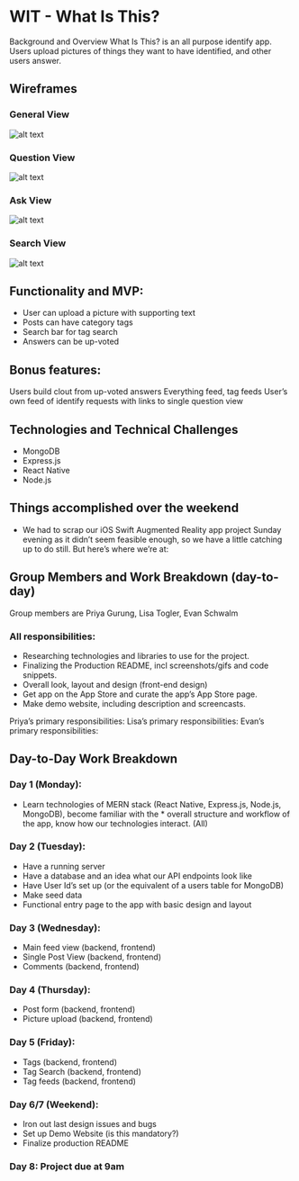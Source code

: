 # WIT - What Is This?
Background and Overview
What Is This? is an all purpose identify app. Users upload pictures of things they want to have identified, and other users answer.

## Wireframes

### General View
![alt text](http://res.cloudinary.com/dhuab49yi/image/upload/v1507532701/GeneralView_mxmsnl.png "General View")

### Question View
![alt text](http://res.cloudinary.com/dhuab49yi/image/upload/v1507532701/QuestionView_zbmsi4.png 'Question View')

### Ask View
![alt text](http://res.cloudinary.com/dhuab49yi/image/upload/v1507532701/AskView_a4rzhy.png 'Ask View')

### Search View
![alt text](http://res.cloudinary.com/dhuab49yi/image/upload/v1507532701/SearchView_umsxcn.png 'Search View')


## Functionality and MVP:
* User can upload a picture with supporting text
* Posts can have category tags
* Search bar for tag search
* Answers can be up-voted


## Bonus features:
Users build clout from up-voted answers
Everything feed, tag feeds
User’s own feed of identify requests with links to single question view

## Technologies and Technical Challenges
* MongoDB
* Express.js
* React Native
* Node.js

## Things accomplished over the weekend
* We had to scrap our iOS Swift Augmented Reality app project Sunday evening as it didn’t seem feasible enough, so we have a little catching up to do still. But here’s where we’re at:


## Group Members and Work Breakdown (day-to-day)
Group members are Priya Gurung, Lisa Togler, Evan Schwalm

### All responsibilities:
* Researching technologies and libraries to use for the project.
* Finalizing the Production README, incl screenshots/gifs and code snippets.
* Overall look, layout and design (front-end design)
* Get app on the App Store and curate the app’s App Store page.
* Make demo website, including description and screencasts.

Priya’s primary responsibilities:
Lisa’s primary responsibilities:
Evan’s primary responsibilities:

## Day-to-Day Work Breakdown

### Day 1 (Monday):
* Learn technologies of MERN stack (React Native, Express.js, Node.js, MongoDB), become familiar with the * overall structure and workflow of the app, know how our technologies interact. (All)

### Day 2 (Tuesday):
* Have a running server
* Have a database and an idea what our API endpoints look like
* Have User Id’s set up (or the equivalent of a users table for MongoDB)
* Make seed data
* Functional entry page to the app with basic design and layout

### Day 3 (Wednesday):
* Main feed view (backend, frontend)
* Single Post View (backend, frontend)
* Comments (backend, frontend)

### Day 4 (Thursday):
* Post form (backend, frontend)
* Picture upload (backend, frontend)

### Day 5 (Friday):
* Tags (backend, frontend)
* Tag Search (backend, frontend)
* Tag feeds (backend, frontend)

### Day 6/7 (Weekend):
* Iron out last design issues and bugs
* Set up Demo Website (is this mandatory?)
* Finalize production README

### Day 8: Project due at 9am
